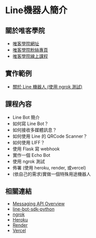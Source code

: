 # Line機器人簡介

## 關於唯客學院

* [唯客學院網址](https://www.vcdemy.com)
* [唯客學院粉絲專頁](https://www.facebook.com/vcdemy/)
* [唯客學院線上課程](https://vcdemy.teachable.com)

## 實作範例

* [關於 Line 機器人 (使用 ngrok 測試)](https://youtu.be/PakBk5F3O5w)

## 課程內容

* Line Bot 簡介
* 如何寫 Line Bot？
* 如何接收多媒體訊息？
* 如何使用 Line 的 QRCode Scanner？
* 如何使用 LIFF？
* 使用 Flask 寫 webhook
* 實作一個 Echo Bot
* 使用 ngrok 測試
* 佈署 (使用 heroku, render, 或vercel)
* (依自己的需求)實做一個特殊用途機器人 

## 相關連結

* [Messaging API Overview](https://developers.line.biz/en/docs/messaging-api/overview/)
* [line-bot-sdk-python](https://github.com/line/line-bot-sdk-python)
* [ngrok](https://ngrok.com/)
* [Heroku](https://www.heroku.com/)
* [Render](https://render.com/)
* [Vercel](https://vercel.com/)

